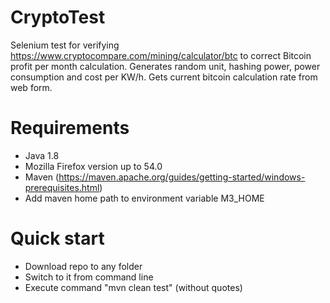 # CryptoTest
Selenium test for verifying https://www.cryptocompare.com/mining/calculator/btc to correct Bitcoin profit per month calculation.
Generates random unit, hashing power, power consumption and cost per KW/h. Gets current bitcoin calculation rate from web form.

# Requirements
 - Java 1.8
 - Mozilla Firefox version up to 54.0
 - Maven (https://maven.apache.org/guides/getting-started/windows-prerequisites.html)
 - Add maven home path to environment variable M3_HOME
 
# Quick start
 - Download repo to any folder
 - Switch to it from command line
 - Execute command "mvn clean test" (without quotes)
